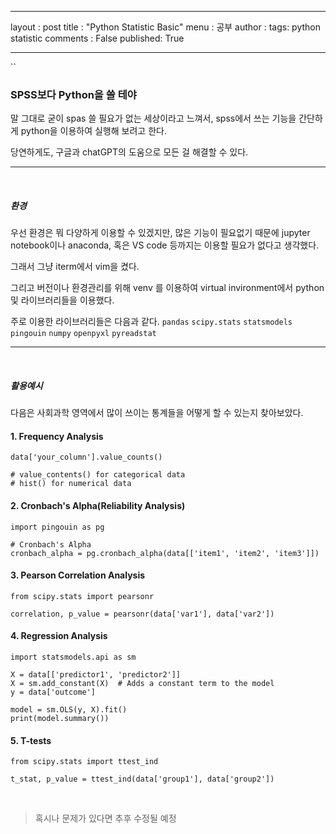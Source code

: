 
---
layout : post
title : "Python Statistic Basic"
menu : 공부
author :
tags: python statistic
comments : False
published: True

---
``

### SPSS보다 Python을 쓸 테야

말 그대로 굳이 spas 쓸 필요가 없는 세상이라고 느껴서, spss에서 쓰는 기능을 간단하게 python을 이용하여 실행해 보려고 한다.

당연하게도, 구글과 chatGPT의 도움으로 모든 걸 해결할 수 있다.

---

<br>

##### 환경

우선 환경은 뭐 다양하게 이용할 수 있겠지만, 많은 기능이 필요없기 때문에 jupyter notebook이나 anaconda, 혹은 VS code 등까지는 이용할 필요가 없다고 생각했다. 

그래서 그냥 iterm에서 vim을 켰다.

그리고 버전이나 환경관리를 위해 venv 를 이용하여 virtual invironment에서 python 및 라이브러리들을 이용했다.

주로 이용한 라이브러리들은 다음과 같다.
`pandas` `scipy.stats` `statsmodels` `pingouin` `numpy` `openpyxl` `pyreadstat` 



---
<br>

##### 활용예시

다음은 사회과학 영역에서 많이 쓰이는 통계들을 어떻게 할 수 있는지 찾아보았다.

#### 1. Frequency Analysis
```
data['your_column'].value_counts()

# value_contents() for categorical data 
# hist() for numerical data
```
#### 2.  Cronbach's Alpha(Reliability Analysis)
```
import pingouin as pg

# Cronbach's Alpha
cronbach_alpha = pg.cronbach_alpha(data[['item1', 'item2', 'item3']])
```
#### 3. Pearson Correlation Analysis
```
from scipy.stats import pearsonr

correlation, p_value = pearsonr(data['var1'], data['var2'])
```
#### 4. Regression Analysis
```
import statsmodels.api as sm

X = data[['predictor1', 'predictor2']]
X = sm.add_constant(X)  # Adds a constant term to the model
y = data['outcome']

model = sm.OLS(y, X).fit()
print(model.summary())
```
#### 5. T-tests
```
from scipy.stats import ttest_ind

t_stat, p_value = ttest_ind(data['group1'], data['group2'])
```
<br>

>혹시나 문제가 있다면 추후 수정될 예정

